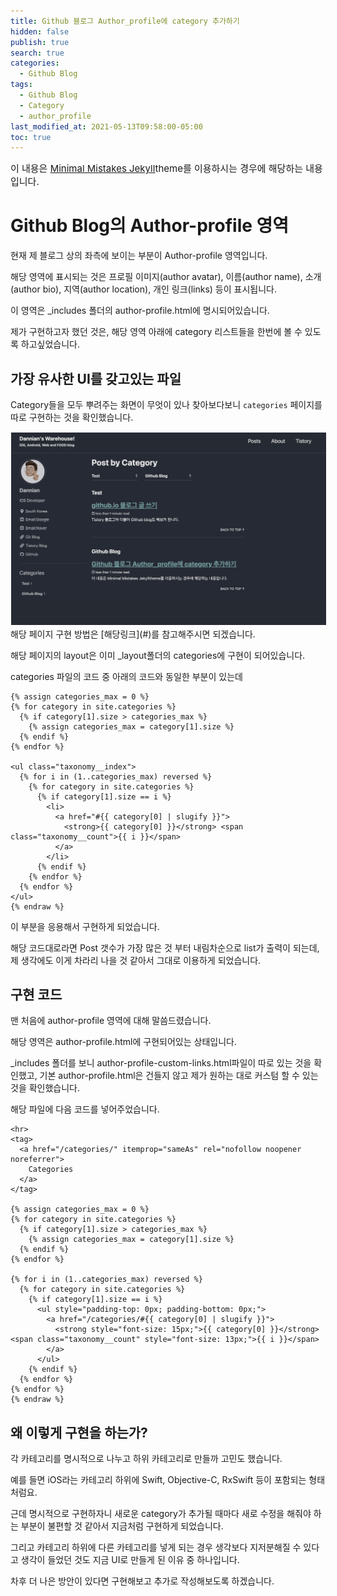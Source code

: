 ```yaml
---
title: Github 블로그 Author_profile에 category 추가하기
hidden: false
publish: true
search: true
categories:
  - Github Blog
tags:
  - Github Blog
  - Category
  - author_profile
last_modified_at: 2021-05-13T09:58:00-05:00
toc: true
---
```

<span style="font-size: 15px"> 이 내용은 [Minimal Mistakes Jekyll](https://github.com/mmistakes/minimal-mistakes)theme를 이용하시는 경우에 해당하는 내용입니다. </span>

# Github Blog의 Author-profile 영역
현재 제 블로그 상의 좌측에 보이는 부분이 Author-profile 영역입니다.

해당 영역에 표시되는 것은 프로필 이미지(author avatar), 이름(author name), 소개(author bio), 지역(author location), 개인 링크(links) 등이 표시됩니다.

이 영역은 _includes 폴더의 author-profile.html에 명시되어있습니다.

제가 구현하고자 했던 것은, 해당 영역 아래에 category 리스트들을 한번에 볼 수 있도록 하고싶었습니다.

## 가장 유사한 UI를 갖고있는 파일
Category들을 모두 뿌려주는 화면이 무엇이 있나 찾아보다보니 `categories` 페이지를 따로 구현하는 것을 확인했습니다.

<!-- ![이미지](/assets/img/posts_imgs/20210513/img_01.png "Categories 페이지") -->

<img src = "/assets/img/posts_imgs/20210513/img_01.png" alt="test" style="border: 1px solid white;">
해당 페이지 구현 방법은 [해당링크](#)를 참고해주시면 되겠습니다.

해당 페이지의 layout은 이미 _layout폴더의 categories에 구현이 되어있습니다.

categories 파일의 코드 중 아래의 코드와 동일한 부분이 있는데
```liquid {% raw %}
{% assign categories_max = 0 %}
{% for category in site.categories %}
  {% if category[1].size > categories_max %}
    {% assign categories_max = category[1].size %}
  {% endif %}
{% endfor %}

<ul class="taxonomy__index">
  {% for i in (1..categories_max) reversed %}
    {% for category in site.categories %}
      {% if category[1].size == i %}
        <li>
          <a href="#{{ category[0] | slugify }}">
            <strong>{{ category[0] }}</strong> <span class="taxonomy__count">{{ i }}</span>
          </a>
        </li>
      {% endif %}
    {% endfor %}
  {% endfor %}
</ul>
{% endraw %}
```

이 부분을 응용해서 구현하게 되었습니다.

해당 코드대로라면 Post 갯수가 가장 많은 것 부터 내림차순으로 list가 출력이 되는데, 제 생각에도 이게 차라리 나을 것 같아서 그대로 이용하게 되었습니다.


## 구현 코드
맨 처음에 author-profile 영역에 대해 말씀드렸습니다.

해당 영역은 author-profile.html에 구현되어있는 상태입니다.

_includes 폴더를 보니 author-profile-custom-links.html파일이 따로 있는 것을 확인했고, 기본 author-profile.html은 건들지 않고 제가 원하는 대로 커스텀 할 수 있는 것을 확인했습니다.

해당 파일에 다음 코드를 넣어주었습니다.
```liquid  {% raw %}
<hr>
<tag>
  <a href="/categories/" itemprop="sameAs" rel="nofollow noopener noreferrer">
    Categories
  </a>
</tag>

{% assign categories_max = 0 %}
{% for category in site.categories %}
  {% if category[1].size > categories_max %}
    {% assign categories_max = category[1].size %}
  {% endif %}
{% endfor %}

{% for i in (1..categories_max) reversed %}
  {% for category in site.categories %}
    {% if category[1].size == i %}
      <ul style="padding-top: 0px; padding-bottom: 0px;">
        <a href="/categories/#{{ category[0] | slugify }}">
          <strong style="font-size: 15px;">{{ category[0] }}</strong> <span class="taxonomy__count" style="font-size: 13px;">{{ i }}</span>
        </a>
      </ul>
    {% endif %}
  {% endfor %}
{% endfor %}
{% endraw %}
```


## 왜 이렇게 구현을 하는가?
각 카테고리를 명시적으로 나누고 하위 카테고리로 만들까 고민도 했습니다.

예를 들면 iOS라는 카테고리 하위에 Swift, Objective-C, RxSwift 등이 포함되는 형태처럼요.

근데 명시적으로 구현하자니 새로운 category가 추가될 때마다 새로 수정을 해줘야 하는 부분이 불편할 것 같아서 지금처럼 구현하게 되었습니다.

그리고 카테고리 하위에 다른 카테고리를 넣게 되는 경우 생각보다 지저분해질 수 있다고 생각이 들었던 것도 지금 UI로 만들게 된 이유 중 하나입니다.

차후 더 나은 방안이 있다면 구현해보고 추가로 작성해보도록 하겠습니다.